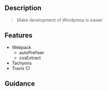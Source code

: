 ## Description

> Make development of Wordpress is easier

## Features

- Webpack
    - autoPrefixer
    - cssExtract
- Tachyons
- Travis CI

## Guidance

